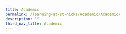 ```yaml
---
title: Academic
permalink: /learning-at-st-nicks/Academic/Academic/
description: ""
third_nav_title: Academic
---
```

